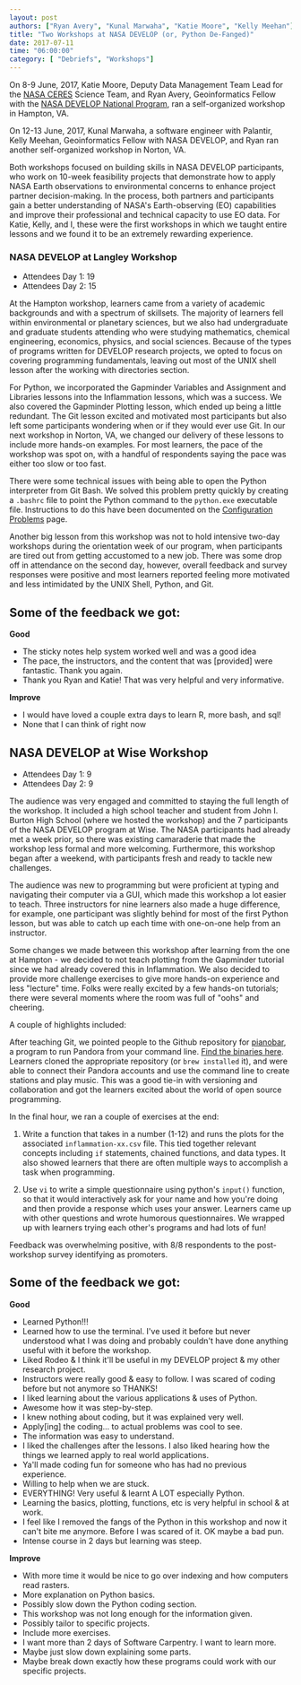```yaml
---
layout: post
authors: ["Ryan Avery", "Kunal Marwaha", "Katie Moore", "Kelly Meehan"]
title: "Two Workshops at NASA DEVELOP (or, Python De-Fanged)"		
date: 2017-07-11
time: "06:00:00"
category: [ "Debriefs", "Workshops"]
---
```


 On 8-9 June, 2017, Katie Moore, Deputy Data Management Team Lead for the [NASA CERES](https://ceres.larc.nasa.gov/) Science Team, and
 Ryan Avery, Geoinformatics Fellow with the [NASA DEVELOP National Program](https://develop.larc.nasa.gov/),
 ran a self-organized workshop in Hampton, VA.

 On 12-13 June, 2017, Kunal Marwaha, a software engineer with Palantir, Kelly Meehan, Geoinformatics Fellow with NASA DEVELOP, and Ryan ran another
 self-organized workshop in Norton, VA.

 Both workshops focused on building skills in NASA DEVELOP participants, who work on 10-week feasibility projects
 that demonstrate how to apply NASA Earth observations to environmental concerns to enhance
 project partner decision-making. In the process, both partners and participants gain a better understanding
 of NASA's Earth-observing (EO) capabilities and improve their professional and technical capacity to use EO data.
 For Katie, Kelly, and I, these were the first workshops in which we taught entire lessons
 and we found it to be an extremely rewarding experience.

 ### NASA DEVELOP at Langley Workshop

 - Attendees Day 1: 19
 - Attendees Day 2: 15

 At the Hampton workshop, learners came from a variety of academic backgrounds and with a spectrum of skillsets.
 The majority of learners fell within environmental or planetary sciences, but we also had
 undergraduate and graduate students attending who were studying mathematics, chemical engineering,
 economics, physics, and social sciences. Because of the types of programs written for DEVELOP
 research projects, we opted to focus on covering programming fundamentals, leaving out most of
 the UNIX shell lesson after the working with directories section.

 For Python, we incorporated the Gapminder Variables and Assignment and Libraries lessons into the Inflammation lessons, which was a success. We also
 covered the Gapminder Plotting lesson, which ended up being a little redundant. The Git lesson excited and
 motivated most participants but also left some participants wondering when or if they would ever use Git. In our
 next workshop in Norton, VA, we changed our delivery of these lessons to include more hands-on examples. For most
 learners, the pace of the workshop was spot on, with a handful of respondents saying the pace was either too slow or too fast.

 There were some technical issues with being able to open the Python interpreter from Git Bash.
 We solved this problem pretty quickly by creating a `.bashrc` file to point the Python command to the `python.exe`
 executable file. Instructions to do this have been documented on the [Configuration Problems](https://github.com/swcarpentry/workshop-template/wiki/Configuration-Problems-and-Solutions)
 page.

 Another big lesson from this workshop was not to hold intensive two-day workshops during the orientation
 week of our program, when participants are tired out from getting accustomed to a new job.
 There was some drop off in attendance on the second day, however, overall feedback and survey
 responses were positive and most learners reported feeling more motivated and less intimidated by the UNIX Shell, Python, and Git.

 ## Some of the feedback we got:

 **Good**

 -	The sticky notes help system worked well and was a good idea
 -	The pace, the instructors, and the content that was [provided] were fantastic. Thank you again.
 -	Thank you Ryan and Katie! That was very helpful and very informative.

 **Improve**

 - I would have loved a couple extra days to learn R, more bash, and sql!
 - None that I can think of right now

## NASA DEVELOP at Wise Workshop

- Attendees Day 1: 9
- Attendees Day 2: 9

The audience was very engaged and committed to staying the full length of the workshop. It included a high school teacher and student from John I. Burton High School (where we hosted the workshop) and the 7 participants of the NASA DEVELOP program at Wise. The NASA participants had already met a week prior, so there was existing camaraderie that made the workshop less formal and more welcoming. Furthermore, this workshop began after a weekend, with participants fresh and ready to tackle new challenges.

The audience was new to programming but were proficient at typing and navigating their computer via a GUI, which made this workshop a lot easier to teach. Three instructors for nine learners also made a huge difference, for example, one participant was slightly behind for most of the first Python lesson, but was able to catch up each time with one-on-one help from an instructor.

Some changes we made between this workshop after learning from the one at Hampton - we decided to not teach plotting from the Gapminder tutorial since we had already covered this in Inflammation. We also decided to provide more challenge exercises to give more hands-on experience and less "lecture" time. Folks were really excited by a few hands-on tutorials; there were several moments where the room was full of "oohs" and cheering.

A couple of highlights included:

After teaching Git, we pointed people to the Github repository for [pianobar](https://github.com/PromyLOPh/pianobar), a program to run Pandora from your command line. [Find the binaries here](https://github.com/thedmd/pianobar-windows-binaries). Learners cloned the appropriate repository (or `brew installed` it), and were able to connect their Pandora accounts and use the command line to create stations and play music. This was a good tie-in with versioning and collaboration and got the learners excited about the world of open source programming.

In the final hour, we ran a couple of exercises at the end:

1.	Write a function that takes in a number (1-12) and runs the plots for the associated `inflammation-xx.csv` file. This tied together relevant concepts including `if` statements, chained functions, and data types. It also showed learners that there are often multiple ways to accomplish a task when programming.

2.	Use `vi` to write a simple questionnaire using python's `input()` function, so that it would interactively ask for your name and how you're doing and then provide a response which uses your answer. Learners came up with other questions and wrote humorous questionnaires. We wrapped up with learners trying each other's programs and had lots of fun!

Feedback was overwhelming positive, with 8/8 respondents to the post-workshop survey identifying as promoters.

## Some of the feedback we got:

**Good**

- Learned Python!!!
- Learned how to use the terminal. I've used it before but never understood what I was doing and probably couldn't have done anything useful with it before the workshop.
- Liked Rodeo & I think it'll be useful in my DEVELOP project & my other research project.
- Instructors were really good & easy to follow. I was scared of coding before but not anymore so THANKS!
- I liked learning about the various applications & uses of Python.
- Awesome how it was step-by-step.
- I knew nothing about coding, but it was explained very well.
- Apply[ing] the coding... to actual problems was cool to see.
- The information was easy to understand.
- I liked the challenges after the lessons. I also liked hearing how the things we learned apply to real world applications.
- Ya'll made coding fun for someone who has had no previous experience.
- Willing to help when we are stuck.
- EVERYTHING! Very useful & learnt A LOT especially Python.
- Learning the basics, plotting, functions, etc is very helpful in school & at work.
- I feel like I removed the fangs of the Python in this workshop and now it can't bite me anymore. Before I was scared of it. OK maybe a bad pun.
- Intense course in 2 days but learning was steep.

**Improve**

- With more time it would be nice to go over indexing and how computers read rasters.
- More explanation on Python basics.
- Possibly slow down the Python coding section.
- This workshop was not long enough for the information given.
- Possibly tailor to specific projects.
- Include more exercises.
- I want more than 2 days of Software Carpentry. I want to learn more.
- Maybe just slow down explaining some parts.
- Maybe break down exactly how these programs could work with our specific projects.
